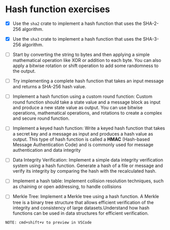 # Hash function exercises

- [x] Use the `sha2` crate to implement a hash function that uses the SHA-2-256 algorithm. 
- [x] Use the `sha3` crate to implement a hash function that uses the SHA-3-256 algorithm. 
- [ ] Start by converting the string to bytes and then applying a simple mathematical operation like XOR or addition to each byte. You can also apply a bitwise rotation or shift operation to add some randomness to the output.
- [ ] Try implementing a complete hash function that takes an input message and returns a SHA-256 hash value.
- [ ] Implement a hash function using a custom round function: Custom round function should take a state value and a message block as input and produce a new state value as output. You can use bitwise operations, mathematical operations, and rotations to create a complex and secure round function.
- [ ] Implement a keyed hash function: Write a keyed hash function that takes a secret key and a message as input and produces a hash value as output. This type of hash function is called a __HMAC__ (Hash-based Message Authentication Code) and is commonly used for message authentication and data integrity
- [ ] Data Integrity Verification: Implement a simple data integrity verification system using a hash function. Generate a hash of a file or message and verify its integrity by comparing the hash with the recalculated hash.

- [ ] Implement a hash table: Implement collision resolution techniques, such as chaining or open addressing, to handle collisions

- [ ] Merkle Tree: Implement a Merkle tree using a hash function. A Merkle tree is a binary tree structure that allows efficient verification of the integrity and consistency of large datasets.Understand how hash functions can be used in data structures for efficient verification.



`NOTE: cmd+shift+v to preview in VSCode`